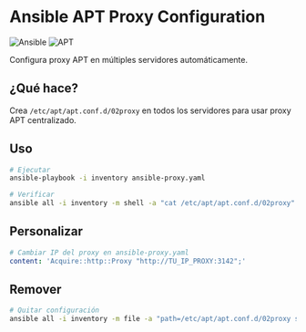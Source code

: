 # Ansible APT Proxy Configuration

![Ansible](https://img.shields.io/badge/Ansible-Automation-EE0000?style=for-the-badge&logo=ansible&logoColor=white)
![APT](https://img.shields.io/badge/APT-Proxy-FF6B35?style=for-the-badge&logo=debian&logoColor=white)

Configura proxy APT en múltiples servidores automáticamente.

## ¿Qué hace?

Crea `/etc/apt/apt.conf.d/02proxy` en todos los servidores para usar proxy APT centralizado.

## Uso

```bash
# Ejecutar
ansible-playbook -i inventory ansible-proxy.yaml

# Verificar
ansible all -i inventory -m shell -a "cat /etc/apt/apt.conf.d/02proxy"
```

## Personalizar

```yaml
# Cambiar IP del proxy en ansible-proxy.yaml
content: 'Acquire::http::Proxy "http://TU_IP_PROXY:3142";'
```

## Remover

```bash
# Quitar configuración
ansible all -i inventory -m file -a "path=/etc/apt/apt.conf.d/02proxy state=absent" --become
```
